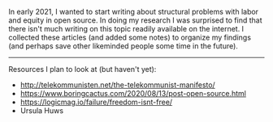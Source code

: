 In early 2021, I wanted to start writing about structural problems with labor and equity in open source. In doing my research I was surprised to find that there isn't much writing on this topic readily available on the internet. I collected these articles (and added some notes) to organize my findings (and perhaps save other likeminded people some time in the future).

-----

Resources I plan to look at (but haven't yet):

- http://telekommunisten.net/the-telekommunist-manifesto/
- https://www.boringcactus.com/2020/08/13/post-open-source.html
- https://logicmag.io/failure/freedom-isnt-free/
- Ursula Huws
